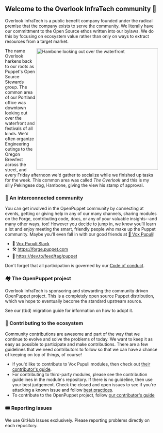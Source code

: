 ## Welcome to the Overlook InfraTech community 👋

Overlook InfraTech is a public benefit company founded under the radical premise that the company exists to serve the community. We literally have our committment to the Open Source ethos written into our bylaws.
We do this by focusing on ecosystem value rather than only on ways to extract resources from a target market.

<img align="right" src="https://github.com/user-attachments/assets/0b82a2e6-f32e-430b-a2c3-a3b21f07e636" alt="Hambone looking out over the waterfront" width="400">

The name Overlook harkens back to our roots as Puppet's Open Source Stewards group. The common area of our Portland office was downtown looking out over the waterfront and festivals of all kinds. We'd often organize Engineering outings to the Oregon Brewfest across the street, and every Friday afternoon we'd gather to socialize while we finished up tasks for the week. This common area was called _The Overlook_ and this is my silly Pekingese dog, Hambone, giving the view his stamp of approval.


### 🎪 An interconnected community

You can get involved in the OpenPuppet community by connecting at events, getting or giving help in any of our many channels, sharing modules on the Forge, contributing code, docs, or any of your valuable insights--and many other ways, too! However you decide to jump in, we know you’ll learn a lot and enjoy meeting the smart, friendly people who make up the Puppet community. Maybe you'll even fall in with our good friends at [🦊 Vox Pupuli](https://voxpupuli.org)!

- 💬 [Vox Pupuli Slack](https://short.voxpupu.li/puppetcommunity_slack_signup)
- 🛠️ https://forge.puppet.com
- 📰 https://dev.to/feed/tag/puppet

Don't forget that all participation is governed by our [Code of conduct](https://voxpupuli.org/coc/).


### 🏘️ The OpenPuppet project

Overlook InfraTech is sponsoring and stewarding the community driven OpenPuppet project. This is a completely open source Puppet distribution, which we hope to eventually become the standard upstream source.

See our (tbd) migration guide for information on how to adopt it.


### 🎁 Contributing to the ecosystem

Community contributions are awesome and part of the way that we continue to evolve and solve the problems of today. We want to keep it as easy as possible to participate and make contributions. There are a few guidelines that we need contributors to follow so that we can have a chance of keeping on top of things, of course!

* If you'd like to contribute to Vox Pupuli modules, then check out [their contributor's guide](https://voxpupuli.org/contributing/).
* For contributing to third-party modules, please see the contribution guidelines in the module's repository. If there is no guideline, then use your best judgement. Check the closed and open issues to see if you're attacking a known issue and follow [best practices](https://docs.github.com/en/pull-requests/collaborating-with-pull-requests/getting-started/best-practices-for-pull-requests).
* To contribute to the OpenPuppet project, follow [our contributor's guide](https://github.com/overlookinfra/OpenPuppet/blob/main/CONTRIBUTING.md)

### 🎟️ Reporting issues

We use GitHub Issues exclusively. Please reporting problems directly on each repository. 




